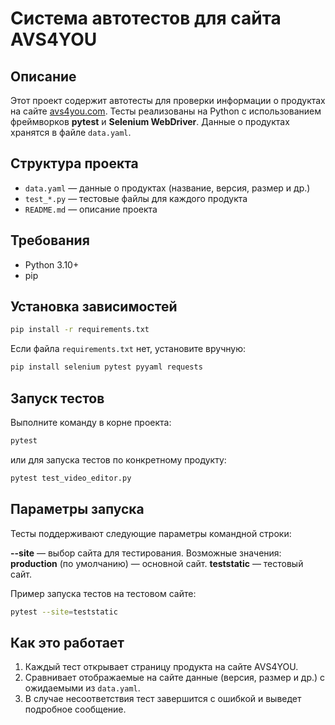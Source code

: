 # Система автотестов для сайта AVS4YOU

## Описание

Этот проект содержит автотесты для проверки информации о продуктах на сайте [avs4you.com](https://www.avs4you.com/). Тесты реализованы на Python с использованием фреймворков **pytest** и **Selenium WebDriver**. Данные о продуктах хранятся в файле `data.yaml`.

## Структура проекта

- `data.yaml` — данные о продуктах (название, версия, размер и др.)
- `test_*.py` — тестовые файлы для каждого продукта
- `README.md` — описание проекта

## Требования

- Python 3.10+
- pip

## Установка зависимостей

```bash
pip install -r requirements.txt
```

Если файла `requirements.txt` нет, установите вручную:

```bash
pip install selenium pytest pyyaml requests
```

## Запуск тестов

Выполните команду в корне проекта:

```bash
pytest
```

или для запуска тестов по конкретному продукту:

```bash
pytest test_video_editor.py
```

## Параметры запуска
Тесты поддерживают следующие параметры командной строки:

**--site** — выбор сайта для тестирования. Возможные значения:
**production** (по умолчанию) — основной сайт.
**teststatic** — тестовый сайт.

Пример запуска тестов на тестовом сайте:
```bash
pytest --site=teststatic
```

## Как это работает

1. Каждый тест открывает страницу продукта на сайте AVS4YOU.
2. Сравнивает отображаемые на сайте данные (версия, размер и др.) с ожидаемыми из `data.yaml`.
3. В случае несоответствия тест завершится с ошибкой и выведет подробное сообщение.

